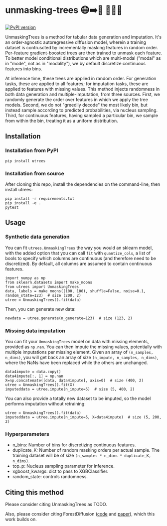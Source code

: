 # unmasking-trees 😷➡️🥳 🌲🌲🌲

[![PyPI version](https://badge.fury.io/py/utrees.svg)](https://badge.fury.io/py/utrees)

UnmaskingTrees is a method for tabular data generation and imputation. It's an order-agnostic autoregressive diffusion model, wherein a training dataset is contruscted by incrementally masking features in random order. Per-feature gradient-boosted trees are then trained to unmask each feature. To better model conditional distributions which are multi-modal ("modal" as in "mode", not as in "modality"), we by default discretize continuous features into bins. 

At inference time, these trees are applied in random order. For generation tasks, these are applied to all features; for imputation tasks, these are applied to features with missing values. This method injects randomness in both data generation and multiple-imputation, from three sources. First, we randomly generate the order over features in which we apply the tree models. Second, we do not "greedily decode" the most likely bin, but instead sample according to predicted probabilities, via nucleus sampling. Third, for continuous features, having sampled a particular bin, we sample from within the bin, treating it as a uniform distribution.

## Installation 

### Installation from PyPI
```
pip install utrees
```

### Installation from source
After cloning this repo, install the dependencies on the command-line, then install utrees:
```
pip install -r requirements.txt
pip install -e .
pytest
```

## Usage

### Synthetic data generation

You can fit `utrees.UnmaskingTrees` the way you would an sklearn model, with the added option that you can call `fit` with `quantize_cols`, a list of bools to specify which columns are continuous (and therefore need to be discretized). By default, all columns are assumed to contain continuous features.

```
import numpy as np
from sklearn.datasets import make_moons
from utrees import UnmaskingTrees
data, labels = make_moons((100, 100), shuffle=False, noise=0.1, random_state=123)  # size (200, 2)
utree = UnmaskingTrees().fit(data)
```

Then, you can generate new data:

```
newdata = utree.generate(n_generate=123)  # size (123, 2)
```

### Missing data imputation

You can fit your `UnmaskingTrees` model on data with missing elements, provided as `np.nan`. You can then impute the missing values, potentially with multiple imputations per missing element. Given an array of `(n_samples, n_dims)`, you will get back an array of size `(n_impute, n_samples, n_dims)`, where the NaNs have been replaced while the others are unchanged.

```
data4impute = data.copy()
data4impute[:, 1] = np.nan
X=np.concatenate([data, data4impute], axis=0)  # size (400, 2)
utree = UnmaskingTrees().fit(X)                                                                                    
imputeddata = utree.impute(n_impute=5)  # size (5, 400, 2)
```

You can also provide a totally new dataset to be imputed, so the model performs imputation without retraining:

```
utree = UnmaskingTrees().fit(data)                                                                                    
imputeddata = utree.impute(n_impute=5, X=data4impute)  # size (5, 200, 2)
```

### Hyperparameters

- n_bins: Number of bins for discretizing continuous features.
- duplicate_K: Number of random masking orders per actual sample. The training dataset will be of size `(n_samples * n_dims * duplicate_K, n_dims)`.
- top_p: Nucleus sampling parameter for inference.
- xgboost_kwargs: dict to pass to XGBClassifier.
- random_state: controls randomness.

## Citing this method

Please consider citing UnmaskingTrees as TODO. 

Also, please consider citing ForestDiffusion ([code](https://github.com/SamsungSAILMontreal/ForestDiffusion) and [paper](https://arxiv.org/abs/2309.09968)), which this work builds on.

